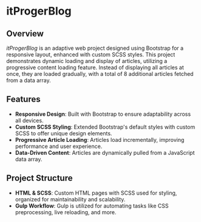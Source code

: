 # itProgerBlog

## Overview
*itProgerBlog* is an adaptive web project designed using Bootstrap for a responsive layout, enhanced with custom SCSS styles. This project demonstrates dynamic loading and display of articles, utilizing a progressive content loading feature. Instead of displaying all articles at once, they are loaded gradually, with a total of 8 additional articles fetched from a data array.

## Features
- **Responsive Design**: Built with Bootstrap to ensure adaptability across all devices.
- **Custom SCSS Styling**: Extended Bootstrap's default styles with custom SCSS to offer unique design elements.
- **Progressive Article Loading**: Articles load incrementally, improving performance and user experience.
- **Data-Driven Content**: Articles are dynamically pulled from a JavaScript data array.

## Project Structure
- **HTML & SCSS**: Custom HTML pages with SCSS used for styling, organized for maintainability and scalability.
- **Gulp Workflow**: Gulp is utilized for automating tasks like CSS preprocessing, live reloading, and more.
